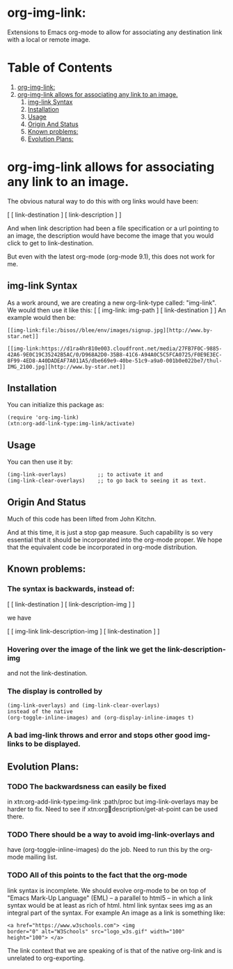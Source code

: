 

# org-img-link:

Extensions to Emacs org-mode to allow for associating any destination link with a local or remote image.


# Table of Contents

1.  [org-img-link:](#org580487d)
2.  [org-img-link  allows for associating any link to an image.](#org604d57f)
    1.  [img-link Syntax](#org906188a)
    2.  [Installation](#org8187f37)
    3.  [Usage](#org80ff96b)
    4.  [Origin And Status](#org04f01ef)
    5.  [Known problems:](#orgb61d781)
    6.  [Evolution Plans:](#orgbf6acaf)


# org-img-link  allows for associating any link to an image.

The obvious natural way to do this with org links would have been:

[ [ link-destination ] [ link-description ] ]

And when link description had been a file specification or a url
pointing to an image, the description would have become the image
that you would click to get to link-destination.

But even with the latest org-mode (org-mode 9.1), this does not work for me.


## img-link Syntax

As a work around, we are creating a new org-link-type called:
"img-link". 
We would then use it like this:
[ [ img-link: img-path ] [ link-destination ] ] 
An example would then be:

    [[img-link:file:/bisos//blee/env/images/signup.jpg][http://www.by-star.net]]
    
    [[img-link:https://d1ra4hr810e003.cloudfront.net/media/27FB7F0C-9885-42A6-9E0C19C35242B5AC/0/D968A2D0-35B8-41C6-A94A0C5C5FCA0725/F0E9E3EC-8F99-4ED8-A40DADEAF7A011A5/dbe669e9-40be-51c9-a9a0-001b0e022be7/thul-IMG_2100.jpg][http://www.by-star.net]]


## Installation

You can initialize this package as:

    (require 'org-img-link)
    (xtn:org-add-link-type:img-link/activate)


## Usage

You can then use it by:

    (img-link-overlays)          ;; to activate it and 
    (img-link-clear-overlays)    ;; to go back to seeing it as text.


## Origin And Status

Much of this code has been lifted from John Kitchn.

And at this time, it is just a stop gap measure.  Such capability is
so very essential that it should be incorporated into the org-mode
proper. We hope that the equivalent code be incorporated in org-mode
distribution.


## Known problems:


### The syntax is backwards, instead of:

[ [ link-destination ] [ link-description-img ] ]

we have 

[ [ img-link link-description-img ] [ link-destination ] ]


### Hovering over the image of the link we get the link-description-img

and not the link-destination.


### The display is controlled by

    (img-link-overlays) and (img-link-clear-overlays)
    instead of the native 
    (org-toggle-inline-images) and (org-display-inline-images t)


### A bad img-link throws and error and stops other good img-links to be displayed.


## Evolution Plans:


### TODO The backwardsness can easily be fixed

in xtn:org-add-link-type:img-link :path/proc
but img-link-overlays may be harder to fix. 
Need to see if xtn:org:link:description/get-at-point
can be used there.


### TODO There should be a way to avoid img-link-overlays and

have (org-toggle-inline-images) do the job. 
Need to run this by the org-mode mailing list.


### TODO All of this points to the fact that the org-mode

link syntax is incomplete. We should evolve org-mode to be on top
of "Emacs Mark-Up Language" (EML) &#x2013; a parallel to html5 &#x2013; in
which a link syntax would be at least as rich of html.  html link
syntax sees img as an integral part of the syntax.  For example An
image as a link is something like:

    <a href="https://www.w3schools.com"> <img
    border="0" alt="W3Schools" src="logo_w3s.gif" width="100"
    height="100"> </a>

The link context that we are speaking of is that of the native
org-link and is unrelated to org-exporting.

